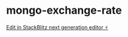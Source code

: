 # mongo-exchange-rate

[Edit in StackBlitz next generation editor ⚡️](https://stackblitz.com/~/github.com/hackroot9623/mongo-exchange-rate)